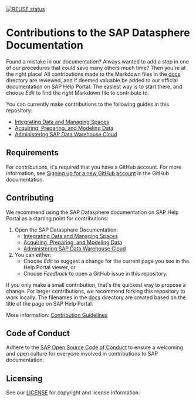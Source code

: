 [![REUSE status]()]()

# Contributions to the SAP Datasphere Documentation

Found a mistake in our documentation? Always wanted to add a step in one of our procedures that could save many others much time? Then you're at the right place! All contributions made to the Markdown files in the [docs](docs) directory are reviewed, and if deemed valuable be added to our official documentation on SAP Help Portal. The easiest way is to start there, and choose _Edit_ to find the right Markdown file to contribute to.

You can currently make contributions to the following guides in this repository:
- [Integrating Data and Managing Spaces](https://help.sap.com/docs/SAP_DATASPHERE/be5967d099974c69b77f4549425ca4c0?locale=en-US&state=PRODUCTION&version=cloud)
- [Acquiring, Preparing, and Modeling Data](https://help.sap.com/docs/SAP_DATASPHERE/c8a54ee704e94e15926551293243fd1d?locale=en-US&state=PRODUCTION&version=cloud)
- [Administering SAP Data Warehouse Cloud](https://help.sap.com/docs/SAP_DATASPHERE/9f804b8efa8043539289f42f372c4862?locale=en-US&state=PRODUCTION&version=cloud)

## Requirements

For contributions, it's required that you have a GitHub account. For more information, see [Signing up for a new GitHub account](https://docs.github.com/en/github/getting-started-with-github/signing-up-for-a-new-github-account) in the GitHub documentation.


## Contributing

We recommend using the SAP Datasphere documentation on SAP Help Portal as a starting point for contributions:

1. Open the SAP Datasphere Documentation:
   - [Integrating Data and Managing Spaces](https://help.sap.com/docs/SAP_DATASPHERE/be5967d099974c69b77f4549425ca4c0?locale=en-US&state=PRODUCTION&version=cloud)
   - [Acquiring, Preparing, and Modeling Data](https://help.sap.com/docs/SAP_DATASPHERE/c8a54ee704e94e15926551293243fd1d?locale=en-US&state=PRODUCTION&version=cloud)
   - [Administering SAP Data Warehouse Cloud](https://help.sap.com/docs/SAP_DATASPHERE/9f804b8efa8043539289f42f372c4862?locale=en-US&state=PRODUCTION&version=cloud)
3. You can either:
    * Choose *Edit* to suggest a change for the current page you see in the Help Portal viewer, or
    * Choose *Feedback* to open a GitHub issue in this repository.

If you only make a small contribution, that's the quickest way to propose a change. For larger contributions, we recommend forking this repository to work locally. The filenames in the [docs](docs) directory are created based on the title of the page on SAP Help Portal.

More information: [Contribution Guidelines](https://help.sap.com/products/open-documentation-initiative/contribution-guidelines/readme.html)

## Code of Conduct

Adhere to the [SAP Open Source Code of Conduct](https://github.com/SAP-docs/.github/blob/main/CODE_OF_CONDUCT.md) to ensure a welcoming and open culture for everyone involved in contributions to SAP documentation.

## Licensing

See our [LICENSE](LICENSE) for copyright and license information.










